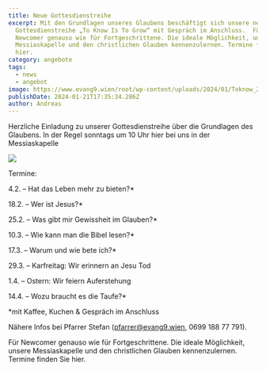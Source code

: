 ```yaml
---
title: Neue Gottesdienstreihe
excerpt: Mit den Grundlagen unseres Glaubens beschäftigt sich unsere neue
  Gottesdienstreihe „To Know Is To Grow“ mit Gespräch im Anschluss.  Für
  Newcomer genauso wie für Fortgeschrittene. Die ideale Möglichkeit, unsere
  Messiaskapelle und den christlichen Glauben kennenzulernen. Termine finden Sie
  hier.
category: angebote
tags:
  - news
  - angebot
image: https://www.evang9.wien/root/wp-content/uploads/2024/01/Toknow_200.jpg
publishDate: 2024-01-21T17:35:34.286Z
author: Andreas
---
```

Herzliche Einladung zu unserer Gottesdienstreihe über die Grundlagen des Glaubens. In der Regel sonntags um 10 Uhr hier bei uns in der Messiaskapelle

![](https://www.evang9.wien/root/wp-content/uploads/2024/01/240120_to-know-is-to-grow-724x1024.png)

Termine:

4.2. – Hat das Leben mehr zu bieten?*

18.2. – Wer ist Jesus?*

25.2. – Was gibt mir Gewissheit im Glauben?*

10.3. – Wie kann man die Bibel lesen?*

17.3. – Warum und wie bete ich?*

29.3. – Karfreitag: Wir erinnern an Jesu Tod

1.4. – Ostern: Wir feiern Auferstehung

14.4. – Wozu braucht es die Taufe?*



\*mit Kaffee, Kuchen & Gespräch im Anschluss



Nähere Infos bei Pfarrer Stefan (pfarrer@evang9.wien, 0699 188 77 791).



Für Newcomer genauso wie für Fortgeschrittene. Die ideale Möglichkeit, unsere Messiaskapelle und den christlichen Glauben kennenzulernen. Termine finden Sie hier.